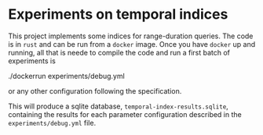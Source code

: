 Experiments on temporal indices
===============================

This project implements some indices for range-duration queries.
The code is in `rust` and can be run from a `docker` image.
Once you have `docker` up and running, all that is neede to compile the
code and run a first batch of experiments is

   ./dockerrun experiments/debug.yml

or any other configuration following the specification.
   
This will produce a sqlite database, `temporal-index-results.sqlite`,
containing the results for each parameter configuration described in the
`experiments/debug.yml` file.
